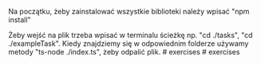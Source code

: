 Na początku, żeby zainstalować wszystkie biblioteki należy wpisać "npm install"

Żeby wejść na plik trzeba wpisać w terminalu ścieżkę np. "cd ./tasks", "cd ./exampleTask".
Kiedy znajdziemy się w odpowiednim folderze używamy metody "ts-node ./index.ts", żeby odpalić plik.
#   e x e r c i s e s  
 #   e x e r c i s e s  
 